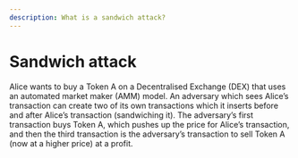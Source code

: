 ```yaml
---
description: What is a sandwich attack?
---
```


# Sandwich attack

Alice wants to buy a Token A on a Decentralised Exchange \(DEX\) that uses an automated market maker \(AMM\) model. An adversary which sees Alice’s transaction can create two of its own transactions which it inserts before and after Alice’s transaction \(sandwiching it\). The adversary’s first transaction buys Token A, which pushes up the price for Alice’s transaction, and then the third transaction is the adversary’s transaction to sell Token A \(now at a higher price\) at a profit.

